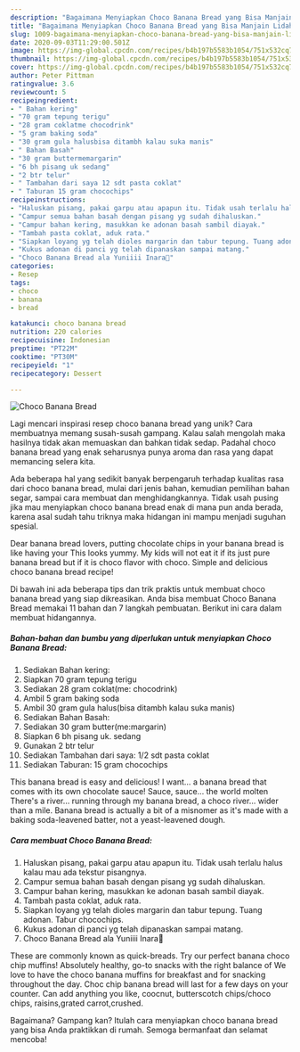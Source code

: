 ```yaml
---
description: "Bagaimana Menyiapkan Choco Banana Bread yang Bisa Manjain Lidah"
title: "Bagaimana Menyiapkan Choco Banana Bread yang Bisa Manjain Lidah"
slug: 1009-bagaimana-menyiapkan-choco-banana-bread-yang-bisa-manjain-lidah
date: 2020-09-03T11:29:00.501Z
image: https://img-global.cpcdn.com/recipes/b4b197b5583b1054/751x532cq70/choco-banana-bread-foto-resep-utama.jpg
thumbnail: https://img-global.cpcdn.com/recipes/b4b197b5583b1054/751x532cq70/choco-banana-bread-foto-resep-utama.jpg
cover: https://img-global.cpcdn.com/recipes/b4b197b5583b1054/751x532cq70/choco-banana-bread-foto-resep-utama.jpg
author: Peter Pittman
ratingvalue: 3.6
reviewcount: 5
recipeingredient:
- " Bahan kering"
- "70 gram tepung terigu"
- "28 gram coklatme chocodrink"
- "5 gram baking soda"
- "30 gram gula halusbisa ditambh kalau suka manis"
- " Bahan Basah"
- "30 gram buttermemargarin"
- "6 bh pisang uk sedang"
- "2 btr telur"
- " Tambahan dari saya 12 sdt pasta coklat"
- " Taburan 15 gram chocochips"
recipeinstructions:
- "Haluskan pisang, pakai garpu atau apapun itu. Tidak usah terlalu halus kalau mau ada tekstur pisangnya."
- "Campur semua bahan basah dengan pisang yg sudah dihaluskan."
- "Campur bahan kering, masukkan ke adonan basah sambil diayak."
- "Tambah pasta coklat, aduk rata."
- "Siapkan loyang yg telah dioles margarin dan tabur tepung. Tuang adonan. Tabur chocochips."
- "Kukus adonan di panci yg telah dipanaskan sampai matang."
- "Choco Banana Bread ala Yuniiii Inara🍫"
categories:
- Resep
tags:
- choco
- banana
- bread

katakunci: choco banana bread 
nutrition: 220 calories
recipecuisine: Indonesian
preptime: "PT22M"
cooktime: "PT30M"
recipeyield: "1"
recipecategory: Dessert

---
```



![Choco Banana Bread](https://img-global.cpcdn.com/recipes/b4b197b5583b1054/751x532cq70/choco-banana-bread-foto-resep-utama.jpg)

Lagi mencari inspirasi resep choco banana bread yang unik? Cara membuatnya memang susah-susah gampang. Kalau salah mengolah maka hasilnya tidak akan memuaskan dan bahkan tidak sedap. Padahal choco banana bread yang enak seharusnya punya aroma dan rasa yang dapat memancing selera kita.

Ada beberapa hal yang sedikit banyak berpengaruh terhadap kualitas rasa dari choco banana bread, mulai dari jenis bahan, kemudian pemilihan bahan segar, sampai cara membuat dan menghidangkannya. Tidak usah pusing jika mau menyiapkan choco banana bread enak di mana pun anda berada, karena asal sudah tahu triknya maka hidangan ini mampu menjadi suguhan spesial.

Dear banana bread lovers, putting chocolate chips in your banana bread is like having your This looks yummy. My kids will not eat it if its just pure banana bread but if it is choco flavor with choco. Simple and delicious choco banana bread recipe!


Di bawah ini ada beberapa tips dan trik praktis untuk membuat choco banana bread yang siap dikreasikan. Anda bisa membuat Choco Banana Bread memakai 11 bahan dan 7 langkah pembuatan. Berikut ini cara dalam membuat hidangannya.

<!--inarticleads1-->

##### Bahan-bahan dan bumbu yang diperlukan untuk menyiapkan Choco Banana Bread:

1. Sediakan  Bahan kering:
1. Siapkan 70 gram tepung terigu
1. Sediakan 28 gram coklat(me: chocodrink)
1. Ambil 5 gram baking soda
1. Ambil 30 gram gula halus(bisa ditambh kalau suka manis)
1. Sediakan  Bahan Basah:
1. Sediakan 30 gram butter(me:margarin)
1. Siapkan 6 bh pisang uk. sedang
1. Gunakan 2 btr telur
1. Sediakan  Tambahan dari saya: 1/2 sdt pasta coklat
1. Sediakan  Taburan: 15 gram chocochips


This banana bread is easy and delicious! I want… a banana bread that comes with its own chocolate sauce! Sauce, sauce… the world molten There&#39;s a river… running through my banana bread, a choco river… wider than a mile. Banana bread is actually a bit of a misnomer as it&#39;s made with a baking soda-leavened batter, not a yeast-leavened dough. 

<!--inarticleads2-->

##### Cara membuat Choco Banana Bread:

1. Haluskan pisang, pakai garpu atau apapun itu. Tidak usah terlalu halus kalau mau ada tekstur pisangnya.
1. Campur semua bahan basah dengan pisang yg sudah dihaluskan.
1. Campur bahan kering, masukkan ke adonan basah sambil diayak.
1. Tambah pasta coklat, aduk rata.
1. Siapkan loyang yg telah dioles margarin dan tabur tepung. Tuang adonan. Tabur chocochips.
1. Kukus adonan di panci yg telah dipanaskan sampai matang.
1. Choco Banana Bread ala Yuniiii Inara🍫


These are commonly known as quick-breads. Try our perfect banana choco chip muffins! Absolutely healthy, go-to snacks with the right balance of We love to have the choco banana muffins for breakfast and for snacking throughout the day. Choc chip banana bread will last for a few days on your counter. Can add anything you like, coocnut, butterscotch chips/choco chips, raisins,grated carrot,crushed. 

Bagaimana? Gampang kan? Itulah cara menyiapkan choco banana bread yang bisa Anda praktikkan di rumah. Semoga bermanfaat dan selamat mencoba!
